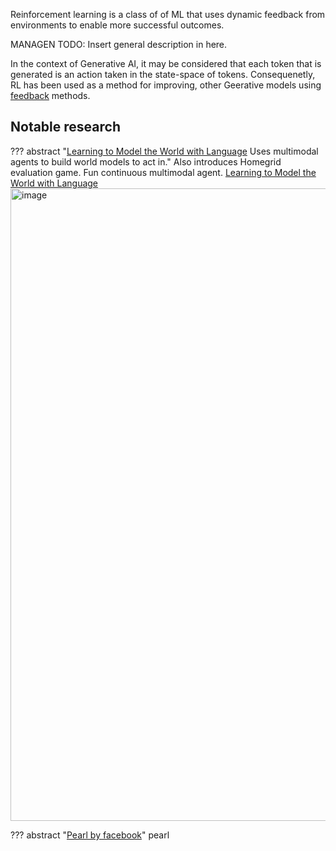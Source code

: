 Reinforcement learning is a class of of ML that uses dynamic feedback from environments to enable more successful outcomes.

MANAGEN TODO: Insert general description in here. 

In the context of Generative AI, it may be considered that each token that is generated is an action taken in the state-space of tokens. Consequenetly, RL has been used as a method for improving, other Geerative models using [feedback](../training/feedback.md) methods. 

## Notable research

??? abstract "[Learning to Model the World with Language](https://github.com/jlin816/dynalang) Uses multimodal agents to build world models to act in."
    Also introduces Homegrid evaluation game. Fun continuous multimodal agent. 
    [Learning to Model the World with Language](https://arxiv.org/pdf/2308.01399.pdf)
    <img width="1012" alt="image" src="https://github.com/ianderrington/genai/assets/76016868/7ac4076b-e577-47be-b6af-a2429a8a62fa">



??? abstract "[Pearl by facebook](https://github.com/facebookresearch/Pearl)" pearl

